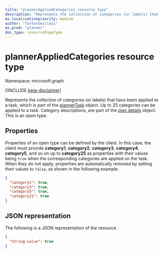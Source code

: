 ```yaml
---
title: "plannerAppliedCategories resource type"
description: "Represents the collection of categories (or labels) that have been applied to a task, which is part of the plannerTask object."
ms.localizationpriority: medium
author: "TarkanSevilmis"
ms.prod: "planner"
doc_type: resourcePageType
---
```


# plannerAppliedCategories resource type

Namespace: microsoft.graph

[!INCLUDE [beta-disclaimer](../../includes/beta-disclaimer.md)]

Represents the collection of categories (or labels) that have been applied to a task, which is part of the [plannerTask](plannertask.md) object.
Up to 25 categories can be applied to a task. Category descriptions, are part of the [plan details](plannerplandetails.md) object. This is an open type.

## Properties
Properties of an open type can be defined by the client. In this case, the client must provide **category1**, **category2**, **category3**, **category4**, **category5**, and so on up to **category25** as properties with their values being `true` when the corresponding categories are applied on the task. When they do not apply, properties are automatically removed by setting their values to `false`, as shown in the following example.

```json
{
  "category1": true,
  "category3": true,
  "category5": true,
  "category21": true
}
```

## JSON representation

The following is a JSON representation of the resource.

<!-- {
  "blockType": "resource",
  "optionalProperties": [

  ],
  "@odata.type": "microsoft.graph.plannerAppliedCategories"
}-->

```json
{
  "String-value": true
}
```

<!-- uuid: 8fcb5dbc-d5aa-4681-8e31-b001d5168d79
2015-10-25 14:57:30 UTC -->
<!--
{
  "type": "#page.annotation",
  "description": "plannerAppliedCategories resource",
  "keywords": "",
  "section": "documentation",
  "tocPath": "",
  "suppressions": []
}
-->


